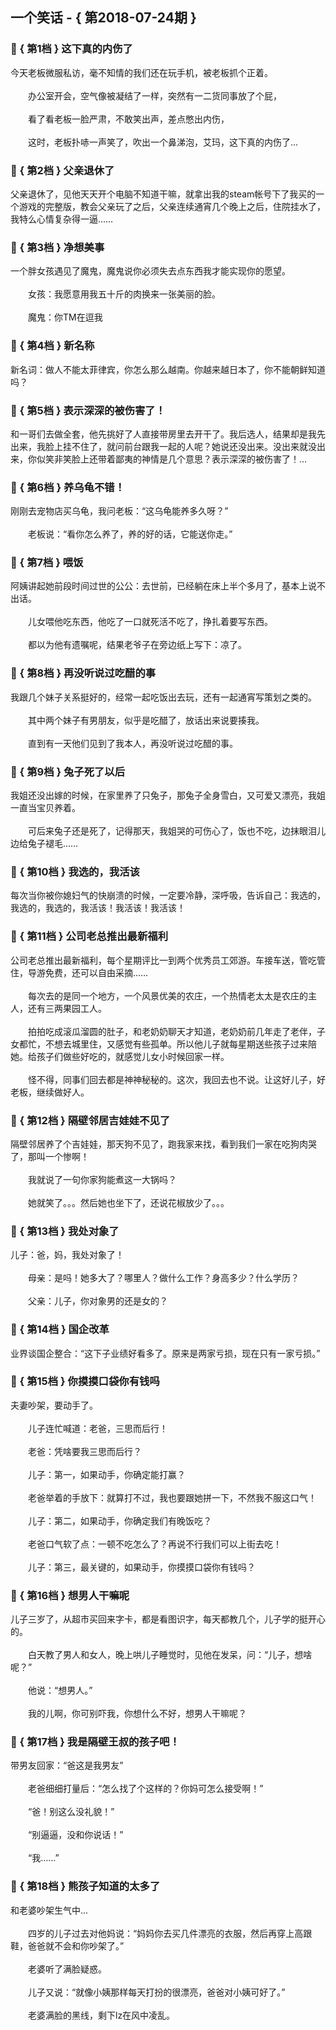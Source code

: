 ## 一个笑话 - { 第2018-07-24期 }
</hr>

### :jack_o_lantern: { 第1档 } 这下真的内伤了
今天老板微服私访，毫不知情的我们还在玩手机，被老板抓个正着。<br/><br/>　　办公室开会，空气像被凝结了一样，突然有一二货同事放了个屁，<br/><br/>　　看了看老板一脸严肃，不敢笑出声，差点憋出内伤，<br/><br/>　　这时，老板扑哧一声笑了，吹出一个鼻涕泡，艾玛，这下真的内伤了...


### :jack_o_lantern: { 第2档 } 父亲退休了
父亲退休了，见他天天开个电脑不知道干嘛，就拿出我的steam帐号下了我买的一个游戏的完整版，教会父亲玩了之后，父亲连续通宵几个晚上之后，住院挂水了，我特么心情复杂得一逼……


### :jack_o_lantern: { 第3档 } 净想美事
一个胖女孩遇见了魔鬼，魔鬼说你必须失去点东西我才能实现你的愿望。<br/><br/>　　女孩：我愿意用我五十斤的肉换来一张美丽的脸。<br/><br/>　　魔鬼：你TM在逗我


### :jack_o_lantern: { 第4档 } 新名称
新名词：做人不能太菲律宾，你怎么那么越南。你越来越日本了，你不能朝鲜知道吗？


### :jack_o_lantern: { 第5档 } 表示深深的被伤害了！
和一哥们去做全套，他先挑好了人直接带房里去开干了。我后选人，结果却是我先出来，我脸上挂不住了，就问前台跟我一起的人呢？她说还没出来。没出来就没出来，你似笑非笑脸上还带着鄙夷的神情是几个意思？表示深深的被伤害了！…


### :jack_o_lantern: { 第6档 } 养乌龟不错！
刚刚去宠物店买乌龟，我问老板：“这乌龟能养多久呀？”<br/><br/>　　老板说：“看你怎么养了，养的好的话，它能送你走。”


### :jack_o_lantern: { 第7档 } 喂饭
阿姨讲起她前段时间过世的公公：去世前，已经躺在床上半个多月了，基本上说不出话。<br/><br/>　　儿女喂他吃东西，他吃了一口就死活不吃了，挣扎着要写东西。<br/><br/>　　都以为他有遗嘱呢，结果老爷子在旁边纸上写下：凉了。


### :jack_o_lantern: { 第8档 } 再没听说过吃醋的事
我跟几个妹子关系挺好的，经常一起吃饭出去玩，还有一起通宵写策划之类的。<br/><br/>　　其中两个妹子有男朋友，似乎是吃醋了，放话出来说要揍我。<br/><br/>　　直到有一天他们见到了我本人，再没听说过吃醋的事。


### :jack_o_lantern: { 第9档 } 兔子死了以后
我姐还没出嫁的时候，在家里养了只兔子，那兔子全身雪白，又可爱又漂亮，我姐一直当宝贝养着。<br/><br/>　　可后来兔子还是死了，记得那天，我姐哭的可伤心了，饭也不吃，边抹眼泪儿边给兔子褪毛……


### :jack_o_lantern: { 第10档 } 我选的，我活该
每次当你被你媳妇气的快崩溃的时候，一定要冷静，深呼吸，告诉自己：我选的，我选的，我选的，我活该！我活该！我活该！


### :jack_o_lantern: { 第11档 } 公司老总推出最新福利
公司老总推出最新福利，每个星期评比一到两个优秀员工郊游。车接车送，管吃管住，导游免费，还可以自由采摘……<br/><br/>　　每次去的是同一个地方，一个风景优美的农庄，一个热情老太太是农庄的主人，还有三两果园工人。<br/><br/>　　拍拍吃成滚瓜溜圆的肚子，和老奶奶聊天才知道，老奶奶前几年走了老伴，子女都忙，不想去城里住，又感觉有些孤单。所以他儿子就每星期送些孩子过来陪她。给孩子们做些好吃的，就感觉儿女小时候回家一样。<br/><br/>　　怪不得，同事们回去都是神神秘秘的。这次，我回去也不说。让这好儿子，好老板，继续做好人。


### :jack_o_lantern: { 第12档 } 隔壁邻居吉娃娃不见了
隔壁邻居养了个吉娃娃，那天狗不见了，跑我家来找，看到我们一家在吃狗肉哭了，那叫一个惨啊！<br/><br/>　　我就说了一句你家狗能煮这一大锅吗？<br/><br/>　　她就笑了。。。然后她也坐下了，还说花椒放少了。。。


### :jack_o_lantern: { 第13档 } 我处对象了
儿子：爸，妈，我处对象了！<br/><br/>　　母亲：是吗！她多大了？哪里人？做什么工作？身高多少？什么学历？<br/><br/>　　父亲：儿子，你对象男的还是女的？


### :jack_o_lantern: { 第14档 } 国企改革
业界谈国企整合：“这下子业绩好看多了。原来是两家亏损，现在只有一家亏损。”


### :jack_o_lantern: { 第15档 } 你摸摸口袋你有钱吗
夫妻吵架，要动手了。<br/><br/>　　儿子连忙喊道：老爸，三思而后行！<br/><br/>　　老爸：凭啥要我三思而后行？<br/><br/>　　儿子：第一，如果动手，你确定能打赢？<br/><br/>　　老爸举着的手放下：就算打不过，我也要跟她拼一下，不然我不服这口气！<br/><br/>　　儿子：第二，如果动手，你确定我们有晚饭吃？<br/><br/>　　老爸口气软了点：一顿不吃怎么了？再说不行我们可以上街去吃！<br/><br/>　　儿子：第三，最关键的，如果动手，你摸摸口袋你有钱吗？


### :jack_o_lantern: { 第16档 } 想男人干嘛呢
儿子三岁了，从超市买回来字卡，都是看图识字，每天都教几个，儿子学的挺开心的。<br/><br/>　　白天教了男人和女人，晚上哄儿子睡觉时，见他在发呆，问：“儿子，想啥呢？”<br/><br/>　　他说：“想男人。”<br/><br/>　　我的儿啊，你可别吓我，你想什么不好，想男人干嘛呢？


### :jack_o_lantern: { 第17档 } 我是隔壁王叔的孩子吧！
带男友回家：“爸这是我男友”<br/><br/>　　老爸细细打量后：“怎么找了个这样的？你妈可怎么接受啊！”<br/><br/>　　“爸！别这么没礼貌！”<br/><br/>　　“别逼逼，没和你说话！”<br/><br/>　　“我……”


### :jack_o_lantern: { 第18档 } 熊孩子知道的太多了
和老婆吵架生气中...<br/><br/>　　四岁的儿子过去对他妈说：“妈妈你去买几件漂亮的衣服，然后再穿上高跟鞋，爸爸就不会和你吵架了。”<br/><br/>　　老婆听了满脸疑惑。<br/><br/>　　儿子又说：“就像小姨那样每天打扮的很漂亮，爸爸对小姨可好了。”<br/><br/>　　老婆满脸的黑线，剩下lz在风中凌乱。

